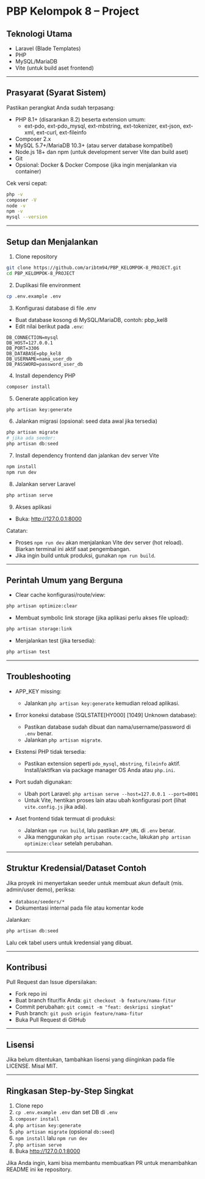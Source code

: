 # PBP Kelompok 8 – Project

## Teknologi Utama
- Laravel (Blade Templates)
- PHP
- MySQL/MariaDB
- Vite (untuk build aset frontend)

---

## Prasyarat (Syarat Sistem)

Pastikan perangkat Anda sudah terpasang:
- PHP 8.1+ (disarankan 8.2) beserta extension umum:
  - ext-pdo, ext-pdo_mysql, ext-mbstring, ext-tokenizer, ext-json, ext-xml, ext-curl, ext-fileinfo
- Composer 2.x
- MySQL 5.7+/MariaDB 10.3+ (atau server database kompatibel)
- Node.js 18+ dan npm (untuk development server Vite dan build aset)
- Git
- Opsional: Docker & Docker Compose (jika ingin menjalankan via container)

Cek versi cepat:
```bash
php -v
composer -V
node -v
npm -v
mysql --version
```

---

## Setup dan Menjalankan 

1) Clone repository
```bash
git clone https://github.com/aribtm94/PBP_KELOMPOK-8_PROJECT.git
cd PBP_KELOMPOK-8_PROJECT
```

2) Duplikasi file environment
```bash
cp .env.example .env
```

3) Konfigurasi database di file .env
- Buat database kosong di MySQL/MariaDB, contoh: pbp_kel8
- Edit nilai berikut pada `.env`:
```
DB_CONNECTION=mysql
DB_HOST=127.0.0.1
DB_PORT=3306
DB_DATABASE=pbp_kel8
DB_USERNAME=nama_user_db
DB_PASSWORD=password_user_db
```

4) Install dependency PHP
```bash
composer install
```

5) Generate application key
```bash
php artisan key:generate
```

6) Jalankan migrasi (opsional: seed data awal jika tersedia)
```bash
php artisan migrate
# jika ada seeder:
php artisan db:seed
```

7) Install dependency frontend dan jalankan dev server Vite
```bash
npm install
npm run dev
```

8) Jalankan server Laravel
```bash
php artisan serve
```

9) Akses aplikasi
- Buka: http://127.0.0.1:8000

Catatan:
- Proses `npm run dev` akan menjalankan Vite dev server (hot reload). Biarkan terminal ini aktif saat pengembangan.
- Jika ingin build untuk produksi, gunakan `npm run build`.

---

## Perintah Umum yang Berguna

- Clear cache konfigurasi/route/view:
```bash
php artisan optimize:clear
```

- Membuat symbolic link storage (jika aplikasi perlu akses file upload):
```bash
php artisan storage:link
```

- Menjalankan test (jika tersedia):
```bash
php artisan test
```

---

## Troubleshooting

- APP_KEY missing:
  - Jalankan `php artisan key:generate` kemudian reload aplikasi.

- Error koneksi database (SQLSTATE[HY000] [1049] Unknown database):
  - Pastikan database sudah dibuat dan nama/username/password di `.env` benar.
  - Jalankan `php artisan migrate`.

- Ekstensi PHP tidak tersedia:
  - Pastikan extension seperti `pdo_mysql`, `mbstring`, `fileinfo` aktif. Install/aktifkan via package manager OS Anda atau `php.ini`.

- Port sudah digunakan:
  - Ubah port Laravel: `php artisan serve --host=127.0.0.1 --port=8001`
  - Untuk Vite, hentikan proses lain atau ubah konfigurasi port (lihat `vite.config.js` jika ada).

- Aset frontend tidak termuat di produksi:
  - Jalankan `npm run build`, lalu pastikan `APP_URL` di `.env` benar.
  - Jika menggunakan `php artisan route:cache`, lakukan `php artisan optimize:clear` setelah perubahan.

---

## Struktur Kredensial/Dataset Contoh

Jika proyek ini menyertakan seeder untuk membuat akun default (mis. admin/user demo), periksa:
- `database/seeders/*`
- Dokumentasi internal pada file atau komentar kode

Jalankan:
```bash
php artisan db:seed
```
Lalu cek tabel users untuk kredensial yang dibuat.

---

## Kontribusi

Pull Request dan Issue dipersilakan:
- Fork repo ini
- Buat branch fitur/fix Anda: `git checkout -b feature/nama-fitur`
- Commit perubahan: `git commit -m "feat: deskripsi singkat"`
- Push branch: `git push origin feature/nama-fitur`
- Buka Pull Request di GitHub

---

## Lisensi

Jika belum ditentukan, tambahkan lisensi yang diinginkan pada file LICENSE. Misal MIT.

---

## Ringkasan Step-by-Step Singkat

1. Clone repo
2. `cp .env.example .env` dan set DB di `.env`
3. `composer install`
4. `php artisan key:generate`
5. `php artisan migrate` (opsional `db:seed`)
6. `npm install` lalu `npm run dev`
7. `php artisan serve`
8. Buka http://127.0.0.1:8000

Jika Anda ingin, kami bisa membantu membuatkan PR untuk menambahkan README ini ke repository.